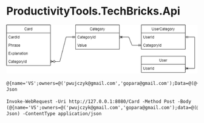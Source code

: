 # ProductivityTools.TechBricks.Api

![Class](./Images/ClassCategory.png)




```
@{name='VS';owners=@('pwujczyk@gmail.com','gopara@gmail.com');Data=@(@{shortuct="zrt";Explanation="fda"},@{shortuct="zrt";Explanation="fda"})}|ConvertTo-Json

Invoke-WebRequest -Uri http://127.0.0.1:8080/Card -Method Post -Body (@{name='VS';owners=@('pwujczyk@gmail.com','gopara@gmail.com');data=@(@{shortcut="zrt1";explanation="fda"},@{shortcut="zrt2";explanation="fda"})}|ConvertTo-Json) -ContentType application/json
```